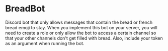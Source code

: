 # BreadBot
Discord bot that only allows messages that contain the bread or french bread emoji to stay.
When you implement this bot on your server, you will need to create a role or only allow the bot to access a certain
channel so that your other channels don't get filled with bread. Also, include your token as an argument when running
the bot. 
